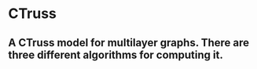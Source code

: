 # CTruss

## A CTruss model for multilayer graphs. There are three different  algorithms for computing it.

